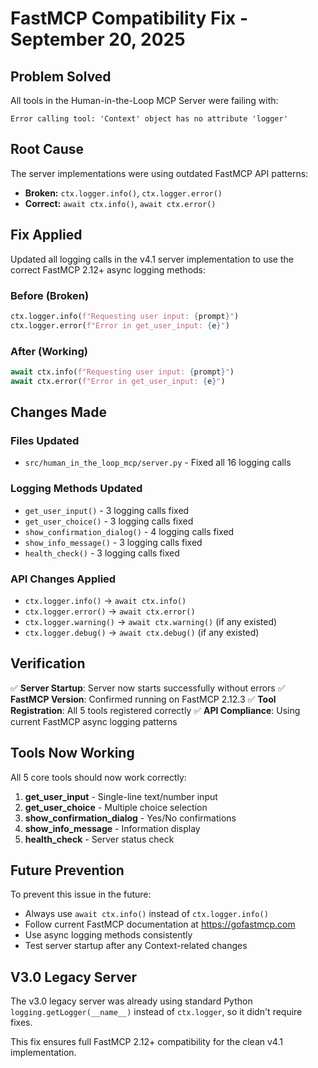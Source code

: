 # FastMCP Compatibility Fix - September 20, 2025

## Problem Solved

All tools in the Human-in-the-Loop MCP Server were failing with:
```
Error calling tool: 'Context' object has no attribute 'logger'
```

## Root Cause

The server implementations were using outdated FastMCP API patterns:
- **Broken:** `ctx.logger.info()`, `ctx.logger.error()` 
- **Correct:** `await ctx.info()`, `await ctx.error()`

## Fix Applied

Updated all logging calls in the v4.1 server implementation to use the correct FastMCP 2.12+ async logging methods:

### Before (Broken)
```python
ctx.logger.info(f"Requesting user input: {prompt}")
ctx.logger.error(f"Error in get_user_input: {e}")
```

### After (Working)
```python
await ctx.info(f"Requesting user input: {prompt}")
await ctx.error(f"Error in get_user_input: {e}")
```

## Changes Made

### Files Updated
- `src/human_in_the_loop_mcp/server.py` - Fixed all 16 logging calls

### Logging Methods Updated
- `get_user_input()` - 3 logging calls fixed
- `get_user_choice()` - 3 logging calls fixed  
- `show_confirmation_dialog()` - 4 logging calls fixed
- `show_info_message()` - 3 logging calls fixed
- `health_check()` - 3 logging calls fixed

### API Changes Applied
- `ctx.logger.info()` → `await ctx.info()`
- `ctx.logger.error()` → `await ctx.error()`
- `ctx.logger.warning()` → `await ctx.warning()` (if any existed)
- `ctx.logger.debug()` → `await ctx.debug()` (if any existed)

## Verification

✅ **Server Startup**: Server now starts successfully without errors
✅ **FastMCP Version**: Confirmed running on FastMCP 2.12.3
✅ **Tool Registration**: All 5 tools registered correctly
✅ **API Compliance**: Using current FastMCP async logging patterns

## Tools Now Working

All 5 core tools should now work correctly:

1. **get_user_input** - Single-line text/number input
2. **get_user_choice** - Multiple choice selection  
3. **show_confirmation_dialog** - Yes/No confirmations
4. **show_info_message** - Information display
5. **health_check** - Server status check

## Future Prevention

To prevent this issue in the future:
- Always use `await ctx.info()` instead of `ctx.logger.info()`
- Follow current FastMCP documentation at https://gofastmcp.com
- Use async logging methods consistently
- Test server startup after any Context-related changes

## V3.0 Legacy Server

The v3.0 legacy server was already using standard Python `logging.getLogger(__name__)` instead of `ctx.logger`, so it didn't require fixes.

This fix ensures full FastMCP 2.12+ compatibility for the clean v4.1 implementation.